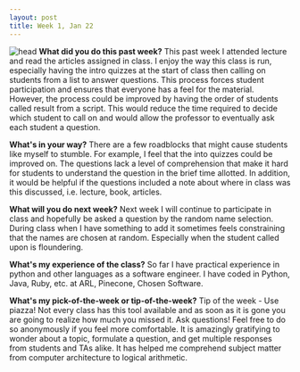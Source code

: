 ```yaml
---
layout: post
title: Week 1, Jan 22
---
```

![head](/images/my-image.jpg)
**What did you do this past week?**
This past week I attended lecture and read the articles assigned in class. I enjoy the way this class is run, especially having the intro quizzes at the start of class then calling on students from a list to answer questions. This process forces student participation and ensures that everyone has a feel for the material. However, the process could be improved by having the order of students called result from a script. This would reduce the time required to decide which student to call on and would allow the professor to eventually ask each student a question. 

**What's in your way?**
There are a few roadblocks that might cause students like myself to stumble. For example, I feel that the into quizzes could be improved on. The questions lack a level of comprehension that make it hard for students to understand the question in the brief time allotted. In addition, it would be helpful if the questions included a note about where in class was this discussed, i.e. lecture, book, articles. 

**What will you do next week?**
Next week I will continue to participate in class and hopefully be asked a question by the random name selection. During class when I have something to add it sometimes feels constraining that the names are chosen at random. Especially when the student called upon is floundering. 

**What's my experience of the class?**
So far I have practical experience in python and other languages as a software engineer. I have coded in Python, Java, Ruby, etc. at ARL, Pinecone, Chosen Software.

**What's my pick-of-the-week or tip-of-the-week?**
Tip of the week - Use piazza! Not every class has this tool available and as soon as it is gone you are going to realize how much you missed it. Ask questions! Feel free to do so anonymously if you feel more comfortable. It is amazingly gratifying to wonder about a topic, formulate a question, and get multiple responses from students and TAs alike. It has helped me comprehend subject matter from computer architecture to logical arithmetic.

